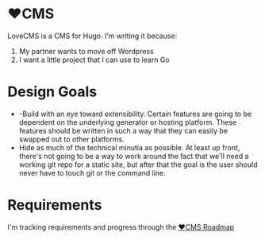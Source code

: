 # ❤️CMS

LoveCMS is a CMS for Hugo. I'm writing it because:

1. My partner wants to move off Wordpress
2. I want a little project that I can use to learn Go

# Design Goals
* -Build with an eye toward extensibility. Certain features are going to be dependent on the underlying generator or hosting platform. These features should be written in such a way that they can easily be swapped out to other platforms.
* Hide as much of the technical minutia as possible. At least up front, there's not going to be a way to work around the fact that we'll need a working git repo for a static site, but after that the goal is the user should never have to touch git or the command line.

# Requirements

I'm tracking requirements and progress through the [❤️CMS Roadmap](https://github.com/users/jaredhaight/projects/1/views/1)